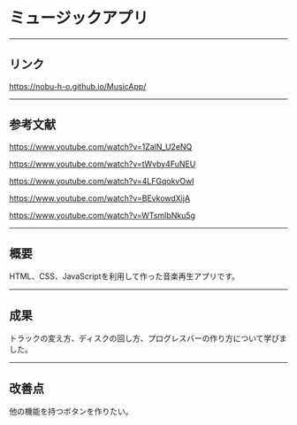 # ミュージックアプリ
___
## リンク
https://nobu-h-o.github.io/MusicApp/
___
## 参考文献
https://www.youtube.com/watch?v=1ZalN_U2eNQ

https://www.youtube.com/watch?v=tWvby4FuNEU

https://www.youtube.com/watch?v=4LFGqokvOwI

https://www.youtube.com/watch?v=BEvkowdXijA

https://www.youtube.com/watch?v=WTsmIbNku5g
___
## 概要
HTML、CSS、JavaScriptを利用して作った音楽再生アプリです。
___
## 成果
トラックの変え方、ディスクの回し方、プログレスバーの作り方について学びました。
___
## 改善点
他の機能を持つボタンを作りたい。
